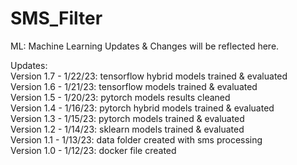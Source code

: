 # SMS_Filter  
ML: Machine Learning Updates & Changes will be reflected here.    

Updates:   
Version 1.7 - 1/22/23: tensorflow hybrid models trained & evaluated       
Version 1.6 - 1/21/23: tensorflow models trained & evaluated      
Version 1.5 - 1/20/23: pytorch models results cleaned     
Version 1.4 - 1/16/23: pytorch hybrid models trained & evaluated      
Version 1.3 - 1/15/23: pytorch models trained & evaluated    
Version 1.2 - 1/14/23: sklearn models trained & evaluated    
Version 1.1 - 1/13/23: data folder created with sms processing      
Version 1.0 - 1/12/23: docker file created    